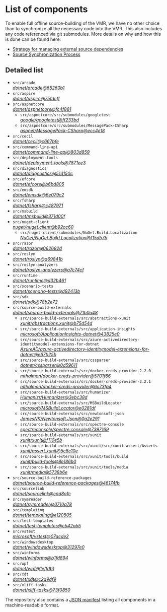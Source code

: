 ﻿# List of components

To enable full offline source-building of the VMR, we have no other choice than to synchronize all the necessary code into the VMR. This also includes any code referenced via git submodules. More details on why and how this is done can be found here:
- [Strategy for managing external source dependencies](src/arcade/Documentation/UnifiedBuild/VMR-Strategy-For-External-Source.md)
- [Source Synchronization Process](src/arcade/Documentation/UnifiedBuild/VMR-Design-And-Operation.md#source-synchronization-process)

## Detailed list

<!-- component list beginning -->
- `src/arcade`  
*[dotnet/arcade@65260b1](https://github.com/dotnet/arcade/tree/65260b148c869ada772a5843863c54737cd2361e)*
- `src/aspire`  
*[dotnet/aspire@75fdcff](https://github.com/dotnet/aspire/tree/75fdcff28495bdd643f6323133a7d411df71ab70)*
- `src/aspnetcore`  
*[dotnet/aspnetcore@fc4f881](https://github.com/dotnet/aspnetcore/tree/fc4f8810d8df45a9f42e02f688041bf592c18138)*
    - `src/aspnetcore/src/submodules/googletest`  
    *[google/googletest@ff233bd](https://github.com/google/googletest/tree/ff233bdd4cac0a0bf6e5cd45bda3406814cb2796)*
    - `src/aspnetcore/src/submodules/MessagePack-CSharp`  
    *[aspnet/MessagePack-CSharp@ecc4e18](https://github.com/aspnet/MessagePack-CSharp/tree/ecc4e18ad7a0c7db51cd7e3d2997a291ed01444d)*
- `src/cecil`  
*[dotnet/cecil@c667bfe](https://github.com/dotnet/cecil/tree/c667bfea9cdbc5b5493e49e7ddc8dd635a217891)*
- `src/command-line-api`  
*[dotnet/command-line-api@803d859](https://github.com/dotnet/command-line-api/tree/803d8598f98fb4efd94604b32627ee9407f246db)*
- `src/deployment-tools`  
*[dotnet/deployment-tools@7871ee3](https://github.com/dotnet/deployment-tools/tree/7871ee378dce87b64d930d4f33dca9c888f4034d)*
- `src/diagnostics`  
*[dotnet/diagnostics@513150c](https://github.com/dotnet/diagnostics/tree/513150c2f25077b1fcb194407e53c433c975f39b)*
- `src/efcore`  
*[dotnet/efcore@b6bd805](https://github.com/dotnet/efcore/tree/b6bd805c86c1ae85dedb328dfbea56270386923d)*
- `src/emsdk`  
*[dotnet/emsdk@6e079c2](https://github.com/dotnet/emsdk/tree/6e079c23aee94577c17bae34522b52df0d646ca5)*
- `src/fsharp`  
*[dotnet/fsharp@c487971](https://github.com/dotnet/fsharp/tree/c48797152b3717e9c78873001bb15a2f969b0b71)*
- `src/msbuild`  
*[dotnet/msbuild@371d00f](https://github.com/dotnet/msbuild/tree/371d00f5c10a15b0858c411aafa11aac74596b06)*
- `src/nuget-client`  
*[nuget/nuget.client@b92cc60](https://github.com/nuget/nuget.client/tree/b92cc60438a84bceb59d5fef37e47071681d1716)*
    - `src/nuget-client/submodules/NuGet.Build.Localization`  
    *[NuGet/NuGet.Build.Localization@f15db7b](https://github.com/NuGet/NuGet.Build.Localization/tree/f15db7b7c6f5affbea268632ef8333d2687c8031)*
- `src/razor`  
*[dotnet/razor@062682d](https://github.com/dotnet/razor/tree/062682d3219ef06d0f9ff4c4581455deb733b072)*
- `src/roslyn`  
*[dotnet/roslyn@a69841b](https://github.com/dotnet/roslyn/tree/a69841b8ca9751bee0fe9fdeedc705e198e195d9)*
- `src/roslyn-analyzers`  
*[dotnet/roslyn-analyzers@a7c74cf](https://github.com/dotnet/roslyn-analyzers/tree/a7c74cf887abe4a38240bc4ead0b221d9d42434f)*
- `src/runtime`  
*[dotnet/runtime@d32b461](https://github.com/dotnet/runtime/tree/d32b46121993f762367238e1fad834205dc9123c)*
- `src/scenario-tests`  
*[dotnet/scenario-tests@d92413b](https://github.com/dotnet/scenario-tests/tree/d92413b87d36250859d8cb51ff69a03b5f5c4cab)*
- `src/sdk`  
*[dotnet/sdk@78b2e72](https://github.com/dotnet/sdk/tree/78b2e7285e1e92a95e5a35ca41a554d8a0141519)*
- `src/source-build-externals`  
*[dotnet/source-build-externals@71b0a48](https://github.com/dotnet/source-build-externals/tree/71b0a48963717f08dc2d3d26527a2587316170fc)*
    - `src/source-build-externals/src/abstractions-xunit`  
    *[xunit/abstractions.xunit@b75d54d](https://github.com/xunit/abstractions.xunit/tree/b75d54d73b141709f805c2001b16f3dd4d71539d)*
    - `src/source-build-externals/src/application-insights`  
    *[microsoft/ApplicationInsights-dotnet@43825e0](https://github.com/microsoft/ApplicationInsights-dotnet/tree/43825e06a22cdfb702fc199a7ba99a7d541d48c6)*
    - `src/source-build-externals/src/azure-activedirectory-identitymodel-extensions-for-dotnet`  
    *[AzureAD/azure-activedirectory-identitymodel-extensions-for-dotnet@e67b25b](https://github.com/AzureAD/azure-activedirectory-identitymodel-extensions-for-dotnet/tree/e67b25be77532af9ba405670b34b4d263d505fde)*
    - `src/source-build-externals/src/cssparser`  
    *[dotnet/cssparser@0d59611](https://github.com/dotnet/cssparser/tree/0d59611784841735a7778a67aa6e9d8d000c861f)*
    - `src/source-build-externals/src/docker-creds-provider-2.2.0`  
    *[mthalman/docker-creds-provider@5701f66](https://github.com/mthalman/docker-creds-provider/tree/5701f6667c1fbd805684857baaa860383bbdfed7)*
    - `src/source-build-externals/src/docker-creds-provider-2.2.1`  
    *[mthalman/docker-creds-provider@6c73fa4](https://github.com/mthalman/docker-creds-provider/tree/6c73fa4784795ae07f49305a057abf5c473d2adb)*
    - `src/source-build-externals/src/humanizer`  
    *[Humanizr/Humanizer@3ebc38d](https://github.com/Humanizr/Humanizer/tree/3ebc38de585fc641a04b0e78ed69468453b0f8a1)*
    - `src/source-build-externals/src/MSBuildLocator`  
    *[microsoft/MSBuildLocator@e0281df](https://github.com/microsoft/MSBuildLocator/tree/e0281df33274ac3c3e22acc9b07dcb4b31d57dc0)*
    - `src/source-build-externals/src/newtonsoft-json`  
    *[JamesNK/Newtonsoft.Json@0a2e291](https://github.com/JamesNK/Newtonsoft.Json/tree/0a2e291c0d9c0c7675d445703e51750363a549ef)*
    - `src/source-build-externals/src/spectre-console`  
    *[spectreconsole/spectre.console@7397169](https://github.com/spectreconsole/spectre.console/tree/7397169a2757dc3657598bdea4ac222c0f283425)*
    - `src/source-build-externals/src/xunit`  
    *[xunit/xunit@f110e5b](https://github.com/xunit/xunit/tree/f110e5bee5dfd4c08339587c9c3df9292fcb597c)*
    - `src/source-build-externals/src/xunit/src/xunit.assert/Asserts`  
    *[xunit/assert.xunit@5c8c10e](https://github.com/xunit/assert.xunit/tree/5c8c10e085eb42f39f2fe0b40c94bf56649eb0a4)*
    - `src/source-build-externals/src/xunit/tools/build`  
    *[xunit/build-tools@8e186b0](https://github.com/xunit/build-tools/tree/8e186b0f8e398796e75453f3f18952b06d29fdfd)*
    - `src/source-build-externals/src/xunit/tools/media`  
    *[xunit/media@5738b6e](https://github.com/xunit/media/tree/5738b6e86f08e0389c4392b939c20e3eca2d9822)*
- `src/source-build-reference-packages`  
*[dotnet/source-build-reference-packages@46174fb](https://github.com/dotnet/source-build-reference-packages/tree/46174fbca16412ddabc1e881f6281192924e4ed3)*
- `src/sourcelink`  
*[dotnet/sourcelink@cad8a1c](https://github.com/dotnet/sourcelink/tree/cad8a1c1be34c872f91ae3e0e2c871d2f48ad011)*
- `src/symreader`  
*[dotnet/symreader@0710a78](https://github.com/dotnet/symreader/tree/0710a7892d89999956e8808c28e9dd0512bd53f3)*
- `src/templating`  
*[dotnet/templating@e120505](https://github.com/dotnet/templating/tree/e120505269e45dab63ee769121faf8c1e94b3b73)*
- `src/test-templates`  
*[dotnet/test-templates@cb42ab5](https://github.com/dotnet/test-templates/tree/cb42ab507e76aff8bdbf990c6eea2aa74a10f26a)*
- `src/vstest`  
*[microsoft/vstest@07acde2](https://github.com/microsoft/vstest/tree/07acde22b65497e72de145d57167b83609a7f7fb)*
- `src/windowsdesktop`  
*[dotnet/windowsdesktop@31297e0](https://github.com/dotnet/windowsdesktop/tree/31297e056109cac7d842d114fe5c1d8519efe551)*
- `src/winforms`  
*[dotnet/winforms@b1fd894](https://github.com/dotnet/winforms/tree/b1fd89453ed5e3ad91e4f18c9386cac8dade6e36)*
- `src/wpf`  
*[dotnet/wpf@1effdb1](https://github.com/dotnet/wpf/tree/1effdb1edc6b13befbbf53f4ee078efa97f989a2)*
- `src/xdt`  
*[dotnet/xdt@c2a9df9](https://github.com/dotnet/xdt/tree/c2a9df9c1867454039a1223cef1c090359e33646)*
- `src/xliff-tasks`  
*[dotnet/xliff-tasks@73f0850](https://github.com/dotnet/xliff-tasks/tree/73f0850939d96131c28cf6ea6ee5aacb4da0083a)*
<!-- component list end -->

The repository also contains a [JSON manifest](https://github.com/dotnet/dotnet/blob/main/src/source-manifest.json) listing all components in a machine-readable format.
